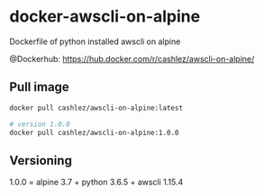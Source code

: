 # docker-awscli-on-alpine
Dockerfile of python installed awscli on alpine

@Dockerhub: https://hub.docker.com/r/cashlez/awscli-on-alpine/

## Pull image

``` bash
docker pull cashlez/awscli-on-alpine:latest

# version 1.0.0
docker pull cashlez/awscli-on-alpine:1.0.0
```

## Versioning
1.0.0 = alpine 3.7 + python 3.6.5 + awscli 1.15.4

